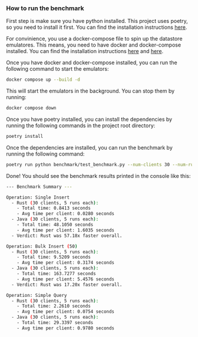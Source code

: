
### How to run the benchmark


First step is make sure you have python installed. This project uses poetry, so you need to install it first. You can find the installation instructions [here](https://python-poetry.org/docs/#installation). 

For convinience, you use a docker-compose file to spin up the datastore emulatores. This means, you need to have docker and docker-compose installed. You can find the installation instructions [here](https://docs.docker.com/get-docker/) and [here](https://docs.docker.com/compose/install/).


Once you have docker and docker-compose installed, you can run the following command to start the emulators:

```bash
docker compose up --build -d
```
This will start the emulators in the background. You can stop them by running:

```bash
docker compose down
```


Once you have poetry installed, you can install the dependencies by running the following commands in the project root directory:

```bash
poetry install
```

Once the dependencies are installed, you can run the benchmark by running the following command:

```bash
poetry run python benchmark/test_benchmark.py --num-clients 30 --num-runs 5
```

Done! You should see the benchmark results printed in the console like this:

```bash
--- Benchmark Summary ---

Operation: Single Insert
  - Rust (30 clients, 5 runs each):
    - Total time: 0.8413 seconds
    - Avg time per client: 0.0280 seconds
  - Java (30 clients, 5 runs each):
    - Total time: 48.1050 seconds
    - Avg time per client: 1.6035 seconds
  - Verdict: Rust was 57.18x faster overall.

Operation: Bulk Insert (50)
  - Rust (30 clients, 5 runs each):
    - Total time: 9.5209 seconds
    - Avg time per client: 0.3174 seconds
  - Java (30 clients, 5 runs each):
    - Total time: 163.7277 seconds
    - Avg time per client: 5.4576 seconds
  - Verdict: Rust was 17.20x faster overall.

Operation: Simple Query
  - Rust (30 clients, 5 runs each):
    - Total time: 2.2610 seconds
    - Avg time per client: 0.0754 seconds
  - Java (30 clients, 5 runs each):
    - Total time: 29.3397 seconds
    - Avg time per client: 0.9780 seconds
```





